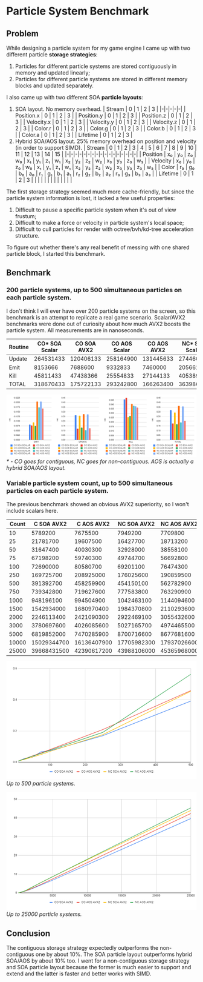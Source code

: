 # Particle System Benchmark

## Problem

While designing a particle system for my game engine I came up with two different particle **storage strategies**:
1) Particles for different particle systems are stored contiguously in memory and updated linearly;
2) Particles for different particle systems are stored in different memory blocks and updated separately.

I also came up with two different SOA **particle layouts**:
1) SOA layout. No memory overhead.
   | Stream | 0 | 1 | 2 | 3 |
   |-|-|-|-|-|
   | Position.x | 0 | 1 | 2 | 3 |
   | Position.y | 0 | 1 | 2 | 3 |
   | Position.z | 0 | 1 | 2 | 3 |
   | Velocity.x | 0 | 1 | 2 | 3 |
   | Velocity.y | 0 | 1 | 2 | 3 |
   | Velocity.z | 0 | 1 | 2 | 3 |
   | Color.r | 0 | 1 | 2 | 3 |
   | Color.g | 0 | 1 | 2 | 3 |
   | Color.b | 0 | 1 | 2 | 3 |
   | Color.a | 0 | 1 | 2 | 3 |
   | Lifetime | 0 | 1 | 2 | 3 |
2) Hybrid SOA/AOS layout. 25% memory overhead on position and velocity (in order to support SIMD).
   | Stream | 0 | 1 | 2 | 3 | 4 | 5 | 6 | 7 | 8 | 9 | 10 | 11 | 12 | 13 | 14 | 15 |
   |-|-|-|-|-|-|-|-|-|-|-|-|-|-|-|-|-|
   | Position | x₀ | y₀ | z₀ | w₀ | x₁ | y₁ | z₁ | w₁ | x₂ | y₂ | z₂ | w₂ | x₃ | y₃ | z₃ | w₃ |
   | Velocity | x₀ | y₀ | z₀ | w₀ | x₁ | y₁ | z₁ | w₁ | x₂ | y₂ | z₂ | w₂ | x₃ | y₃ | z₃ | w₃ |
   | Color | r₀ | g₀ | b₀ | a₀ | r₁ | g₁ | b₁ | a₁ | r₂ | g₂ | b₂ | a₂ | r₃ | g₃ | b₃ | a₃ |
   | Lifetime | 0 | 1 | 2 | 3 | | | | | | |  |  |  |  |  |  |

The first storage strategy seemed much more cache-friendly, but since the particle system information is lost, it lacked a few useful properties:
1) Difficult to pause a specific particle system when it's out of view frustum;
2) Difficult to make a force or velocity in particle system's local space;
3) Difficult to cull particles for render with octree/bvh/kd-tree acceleration structure.

To figure out whether there's any real benefit of messing with one shared particle block, I started this benchmark.

## Benchmark

### 200 particle systems, up to 500 simultaneous particles on each particle system.

I don't think I will ever have over 200 particle systems on the screen, so this benchmark is an attempt to replicate a real game scenario.
Scalar/AVX2 benchmarks were done out of curiosity about how much AVX2 boosts the particle system.
All measurements are in nanoseconds.

| Routine | CO* SOA Scalar | CO SOA AVX2 | CO AOS Scalar | CO AOS AVX2 | NC* SOA Scalar | NC SOA AVX2 | NC AOS Scalar | NC AOS AVX2 |
|-|-|-|-|-|-|-|-|-|
| Update | 264531433 | 120406133 | 258164900 | 131445633 | 274460900 | 103556466 | 272462066 | 124984866 |
| Emit | 8153666 | 7688600 | 9332833 | 7460000 | 20566100 | 17359066 | 20542666 | 16783933 |
| Kill | 45811433 | 47438366 | 25554833 | 27144133 | 40538966 | 38558833 | 37910833 | 36486466 |
| TOTAL | 318670433 | 175722133 | 293242800 | 166263400 | 363986233 | 185967166 | 358752466 | 205320066 |

![](pictures/routines.png)
*\* - CO goes for contiguous, NC goes for non-contiguous. AOS is actually a hybrid SOA/AOS layout.*

### Variable particle system count, up to 500 simultaneous particles on each particle system.

The previous benchmark showed an obvious AVX2 superiority, so I won't include scalars here.

| Count | C SOA AVX2 | C AOS AVX2 | NC SOA AVX2 | NC AOS AVX2 |
|-|-|-|-|-|
| 10 | 5789200 | 7675500 | 7949200 | 7709800 |
| 25 | 21781700 | 19607500 | 16427700 | 18713200 |
| 50 | 31647400 | 40030300 | 32928000 | 38558100 |
| 75 | 67198200 | 59740300 | 49744700 | 56692800 |
| 100 | 72690000 | 80580700 | 69201100 | 76474300 |
| 250 | 169725700 | 208925000 | 176025600 | 190859500 |
| 500 | 391392700 | 458259900 | 454150100 | 562782900 |
| 750 | 739342800 | 719627600 | 777583800 | 763290900 |
| 1000 | 948196100 | 994504900 | 1042463100 | 1144094600 |
| 1500 | 1542934000 | 1680970400 | 1984370800 | 2110293600 |
| 2000 | 2246113400 | 2421090300 | 2922469100 | 3055432600 |
| 3000 | 3780697600 | 4026085600 | 5027165700 | 4974465500 |
| 5000 | 6819852000 | 7470285900 | 8700716600 | 8677681600 |
| 10000 | 15029344700 | 16136407900 | 17705982300 | 17937026600 |
| 25000 | 39668431500 | 42390617200 | 43988106000 | 45365968000 |

![](pictures/variable500.png)
*Up to 500 particle systems.*

![](pictures/variable25000.png)
*Up to 25000 particle systems.*

## Conclusion

The contiguous storage strategy expectedly outperforms the non-contiguous one by about 10%. The SOA particle layout outperforms hybrid SOA/AOS by about 10% too. I went for a non-contiguous storage strategy and SOA particle layout because the former is much easier to support and extend and the latter is faster and better works with SIMD.
